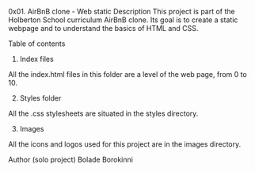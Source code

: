 0x01. AirBnB clone - Web static
Description
This project is part of the Holberton School curriculum AirBnB clone. Its goal is to create a static webpage and to understand the basics of HTML and CSS.

Table of contents
1. Index files

All the index.html files in this folder are a level of the web page, from 0 to 10.

2. Styles folder

All the .css stylesheets are situated in the styles directory.

3. Images

All the icons and logos used for this project are in the images directory.

Author (solo project)
Bolade Borokinni
